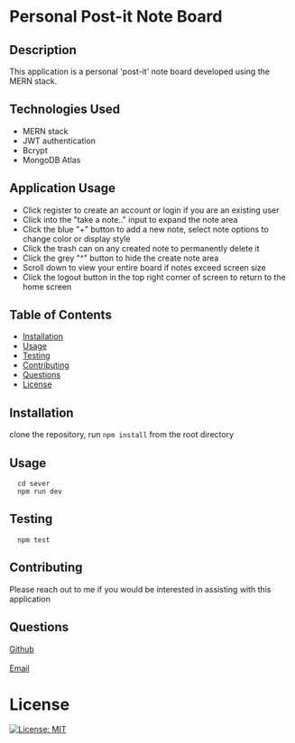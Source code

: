 # Personal Post-it Note Board
  ## Description
  This application is a personal 'post-it' note board developed using the MERN stack.
  ## Technologies Used
  - MERN stack 
  - JWT authentication
  - Bcrypt
  - MongoDB Atlas

  ## Application Usage
  - Click register to create an account or login if you are an existing user
  - Click into the "take a note.." input to expand the note area
  - Click the blue "+" button to add a new note, select note options to change color or display style
  - Click the trash can on any created note to permanently delete it 
  - Click the grey "^" button to hide the create note area
  - Scroll down to view your entire board if notes exceed screen size
  - Click the logout button in the top right corner of screen to return to the home screen
  
  ## Table of Contents
  - [Installation](#installation)
  - [Usage](#usage)
  - [Testing](#testing)
  - [Contributing](#contributing)
  - [Questions](#questions)
  - [License](#license)
  ## Installation
  clone the repository, run `npm install` from the root directory
  ## Usage
      cd sever
      npm run dev
  ## Testing
      npm test
  ## Contributing
  Please reach out to me if you would be interested in assisting with this application
  ## Questions
  [Github](https://github.com/charthur33)
  <br>
  <br>
  [Email](c.william.arthur@gmail.com)
  # License
  [![License: MIT](https://img.shields.io/badge/License-MIT-yellow.svg)](https://opensource.org/licenses/MIT)